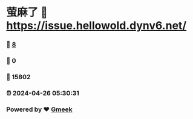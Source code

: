 # 萤麻了 :link: https://issue.hellowold.dynv6.net/ 
### :page_facing_up: [8](https://issue.hellowold.dynv6.net//tag.html) 
### :speech_balloon: 0 
### :hibiscus: 15802 
### :alarm_clock: 2024-04-26 05:30:31 
### Powered by :heart: [Gmeek](https://github.com/Meekdai/Gmeek)
